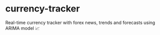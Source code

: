 # currency-tracker
Real-time currency tracker with forex news, trends and forecasts using ARIMA model 📈
